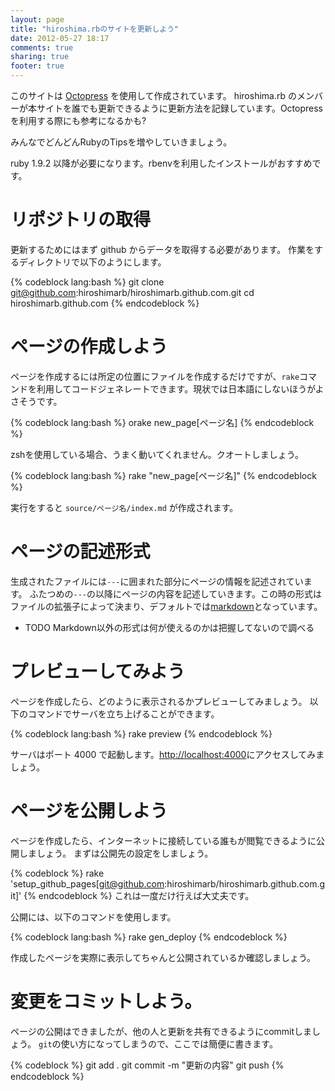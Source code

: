 ```yaml
---
layout: page
title: "hiroshima.rbのサイトを更新しよう"
date: 2012-05-27 18:17
comments: true
sharing: true
footer: true
---
```


このサイトは [Octopress](http://octopress.org/) を使用して作成されています。
hiroshima.rb のメンバーが本サイトを誰でも更新できるように更新方法を記録しています。Octopress を利用する際にも参考になるかも?

みんなでどんどんRubyのTipsを増やしていきましょう。

ruby 1.9.2 以降が必要になります。rbenvを利用したインストールがおすすめです。

# リポジトリの取得

更新するためにはまず github からデータを取得する必要があります。
作業をするディレクトリで以下のようにします。

{% codeblock lang:bash %}
git clone git@github.com:hiroshimarb/hiroshimarb.github.com.git
cd hiroshimarb.github.com
{% endcodeblock %}

# ページの作成しよう

ページを作成するには所定の位置にファイルを作成するだけですが、`rake`コマンドを利用してコードジェネレートできます。現状では日本語にしないほうがよさそうです。

{% codeblock lang:bash %}
orake new_page[ページ名]
{% endcodeblock %}

zshを使用している場合、うまく動いてくれません。クオートしましょう。

{% codeblock lang:bash %}
rake "new_page[ページ名]"
{% endcodeblock %}

実行をすると
`source/ページ名/index.md` が作成されます。

# ページの記述形式

生成されたファイルには`---`に囲まれた部分にページの情報を記述されています。
ふたつめの`---`の以降にページの内容を記述していきます。この時の形式はファイルの拡張子によって決まり、デフォルトでは[markdown](http://daringfireball.net/projects/markdown/)となっています。

- TODO Markdown以外の形式は何が使えるのかは把握してないので調べる

# プレビューしてみよう

ページを作成したら、どのように表示されるかプレビューしてみましょう。
以下のコマンドでサーバを立ち上げることができます。

{% codeblock lang:bash %}
rake preview
{% endcodeblock %}

サーバはポート 4000 で起動します。[http://localhost:4000](http://localhost:4000)にアクセスしてみましょう。

# ページを公開しよう

ページを作成したら、インターネットに接続している誰もが閲覧できるように公開しましょう。
まずは公開先の設定をしましょう。

{% codeblock %}
rake 'setup_github_pages[git@github.com:hiroshimarb/hiroshimarb.github.com.git]'
{% endcodeblock %}
これは一度だけ行えば大丈夫です。

公開には、以下のコマンドを使用します。

{% codeblock lang:bash %}
rake gen_deploy
{% endcodeblock %}

作成したページを実際に表示してちゃんと公開されているか確認しましょう。

# 変更をコミットしよう。

ページの公開はできましたが、他の人と更新を共有できるようにcommitしましょう。
`git`の使い方になってしまうので、ここでは簡便に書きます。

{% codeblock %}
git add .
git commit -m "更新の内容"
git push
{% endcodeblock %}
